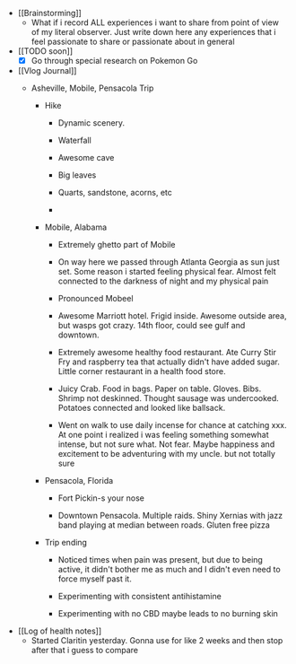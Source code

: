   * [[Brainstorming]]
    * What if i record ALL experiences i want to share from point of view of my literal observer. Just write down here any experiences that i feel passionate to share or passionate about in general 
  * [[TODO soon]]
    * [x] Go through special research on Pokemon Go 
  * [[Vlog Journal]]
    * Asheville, Mobile, Pensacola Trip

      * Hike

        * Dynamic scenery.
        * Waterfall

        * Awesome cave
        * Big leaves

        * Quarts, sandstone, acorns, etc

        * 

      * Mobile, Alabama

        * Extremely ghetto part of Mobile
        * On way here we passed through Atlanta Georgia as sun just set. Some reason i started feeling physical fear. Almost felt connected to the darkness of night and my physical pain
        * Pronounced Mobeel

        * Awesome Marriott hotel. Frigid inside. Awesome outside area, but wasps got crazy. 14th floor, could see gulf and downtown. 

        * Extremely awesome healthy food restaurant. Ate Curry Stir Fry and raspberry tea that actually didn't have added sugar. Little corner restaurant in a health food store. 
        * Juicy Crab. Food in bags. Paper on table. Gloves. Bibs. Shrimp not deskinned. Thought sausage was undercooked. Potatoes connected and looked like ballsack. 

        * Went on walk to use daily incense for chance at catching xxx. At one point i realized i was feeling something somewhat intense, but not sure what. Not fear. Maybe happiness and excitement to be adventuring with my uncle. but not totally sure
      * Pensacola, Florida
        * Fort Pickin-s your nose

        * Downtown Pensacola. Multiple raids. Shiny Xernias with jazz band playing at median between roads. Gluten free pizza

      * Trip ending

        * Noticed times when pain was present, but due to being active, it didn't bother me as much and I didn't even need to force myself past it. 
        * Experimenting with consistent antihistamine

        * Experimenting with no CBD maybe leads to no burning skin
  * [[Log of health notes]]
    * Started Claritin yesterday. Gonna use for like 2 weeks and then stop after that i guess to compare 
